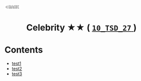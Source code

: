 <p align="left">
  <a href="../README.md">
    <img src="../../Z99-OTHERS/00-common/00-back.png" style="width:10%">
  </a>
</p>

<div align="center">
  <h1>
    Celebrity ★★ (
      <a href="https://drive.google.com/file/d/11ysKVt-jorwWKFFLZj7iKNLzwwAtZHUK/view?usp=drive_link">
        <code>10_TSD_27</code>
      </a>
    )
  </h1>
</div>

# Contents

-   [test1]()
-   [test2]()
-   [test3]()
